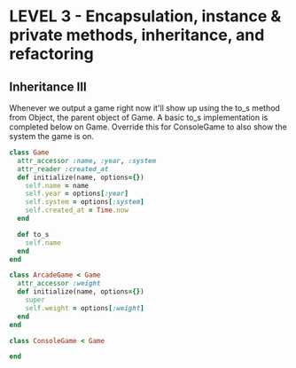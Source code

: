 LEVEL 3 - Encapsulation, instance & private methods, inheritance, and refactoring
=================================================================================

Inheritance III
---------------

Whenever we output a game right now it'll show up using the to_s method from Object, the parent object of Game. A basic to_s implementation is completed below on Game. Override this for ConsoleGame to also show the system the game is on.

```ruby
class Game
  attr_accessor :name, :year, :system
  attr_reader :created_at
  def initialize(name, options={})
    self.name = name
    self.year = options[:year]
    self.system = options[:system]
    self.created_at = Time.now
  end

  def to_s
    self.name
  end
end

class ArcadeGame < Game
  attr_accessor :weight
  def initialize(name, options={})
    super
    self.weight = options[:weight]
  end
end

class ConsoleGame < Game

end

```
